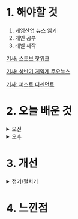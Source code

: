 
# 1. 해야할 것

1. 게임산업 뉴스 읽기 
2. 개인 공부  
3. 레벨 제작

[기사: 스토브 핫위크](https://www.gamemeca.com/view.php?gid=1750562)

[기사: 상반기 게임계 주요뉴스](https://www.gameinsight.co.kr/news/articleView.html?idxno=32733)

[기사: 퍼스트 디센던트](https://www.gameple.co.kr/news/articleView.html?idxno=210006)


# 2. 오늘 배운 것

<details>
<summary>오전</summary>

## 오늘의 뉴스
### 스토브 핫위크
![image](https://github.com/JM94Ent/TIL-WIL/assets/143363550/4f46df8e-2581-4db9-9da9-636c69ff3aa7)
```
게임 플랫폼의 입지를 위해 이벤트를 하는걸까?
인디게임 출시하는데 요즘 떠오르는 스토브
플랫폼으로서 입지를 가진다면 돈은 당연하게 따라오는 것이라서
힘주고 키워줄려는게 보인다
```
### 상반기 게임계 주요뉴스
![image](https://github.com/JM94Ent/TIL-WIL/assets/143363550/2a207295-286f-4733-9753-0c900098cc33)
```
정말 많은 퇴직과 게임 출시 등의 다양한 이슈가 많은 상반기였다.
나를 쓸 수 있는 게임회사가 많이 생겼으면 좋겠다만... 아직은 시기상조인듯?
```
### 퍼스트 디센던트
![image](https://github.com/JM94Ent/TIL-WIL/assets/143363550/66ddeb1f-3de1-428c-b8dd-7bf420fef974)
```
워프레임처럼 루트 슈팅게임인데 미소녀로 활동한다
이렇게 완벽한 게임이 어딨을까?
아직 모션등이 어색하긴 하지만 그래도 게임성 자체는 워프레임과 같이 재밌게 잘 만든 것 같다
모딩을 통해 같은 총기라도 자신만의 총기로 커스텀할 수 있게 한 부분과 보스전 등으로 다양한 재미를 추구함과 동시에
미소녀를 커스텀할 수 있게 해서 파티 플레이를 할 때 노출되어 돈을 쓰고 싶게하는 욕망을 잘 자극시키는 것 같다.
무엇보다 무료게임!
```

■ 크래프톤, 대표작 3종 '게임스컴' 출품 확정 
크래프톤은 금일(3일), '크래프톤 | 게임스컴 2024' 공식 웹페이지를 공개하고 글로벌 게임쇼인 게임스컴에서 세 개의 타이틀을 선보일 것을 예고했습니다. 크래프톤은 웹페이지 개설과 함께 게임스컴 참가 소식과 출품작 3종을 소개하는 1분 길이의 티저 영상을 함께 공개했습니다.

■ 모비릭스, 방치형 RPG '데몬 헌터 키우기' 글로벌 출시
모비릭스(대표 임중수)가 모바일 게임 '데몬 헌터 키우기'(영문명 : Demon Hunter Idle)를 7월 2일 구글 플레이스토어와 애플 앱스토어에 글로벌 정식 출시했다고 밝혔습니다. '데몬 헌터 키우기'에서는 정식 출시를 맞이하여 룰렛 보상과 스테이지 클리어 시 지급되는 씨앗을 인게임 보상 아이템과 교환하는 씨앗 교환 이벤트, 7일간의 인게임 미션에 참여하고 보상을 획득하는 미션 이벤트 등 각종 이벤트를 준비하였으며, 다양한 보상을 지급하면서 플레이어의 성장을 꾸준히 서포트 할 예정입니다.

■ 갈라게임즈, 모바일 클리커 게임 ‘플라워 프렌지’ 출시
갈라게임즈가 새로운 VOX 테마의 텔레그램 클리커 게임 '플라워 프렌지(Flower Frenzy)'를 출시했다고 밝혔습니다. 플라워 프렌지는 유저가 게임 내 캐릭터인 갈라걸을 도와 정원을 가꾸는 게임으로, 화면을 터치하거나 클릭만으로 꽃이 자라나고 정원이 커가는 간단한 방식의 게임입니다.

■ 엔씨소프트 주요 임원진, 자사주 매입에 나서
엔씨소프트가 주요 임원인 구현범 COO(부사장, 최고운영책임자), 홍원준 CFO(부사장, 최고재무책임자), 심마로 CTO(전무, 최고기술책임자)의 주식 소유 상황을 2일 공시했습니다. 공시에 따르면 구현범 COO는 624주를 매입해 기존 776주에서 1,400주로 보유 주식을 늘렸습니다.

■ 해킹당한 카도카와, 스트리머 개인정보 유출에 비상 
국내에는 프롬 소프트웨어의 모회사이자 라이트 노벨과 관련해 업계 최대 브랜드인 전격문고로도 유명한 카도카와 그룹이 해커 집단의 대규모 데이터 유출로 홍역을 앓고 있습니다. 카도카와 그룹은 지난 27일, 공지사항을  통해 악명 높은 해커 집단인 '블랙수트(Blacksuit)'로부터 자사의 데이터 센터가 랜섬웨어를 비롯한 사이버 공격을 받았다는 소식을 전했습니다.

■ 길티기어 스트라이브, 전 세계 플레이어 수 300만명 돌파
아크시스템웍스는 「길티기어」 시리즈의 최신작, 「길티기어 -스트라이브-」(GUILTY GEAR™ -STRIVE-)의 전 세계 플레이어 수가 300만명을 돌파하였다고 발표하며, 이를 기념하여 특별 일러스트를 공개하였습니다. 해당 데이터는 PS4, PS5, 스팀, Xbox 시리즈 X|S, Xbox One, Windows 각 에디션의 유저 수를 모두 합한 수치입니다.

■ 넥슨 신작 '퍼스트 디센던트' 출시, "오랫동안 사랑받을 수 있도록" 
넥슨은 2일 자회사 넥슨게임즈(대표 박용현)에서 개발한 차세대 루트슈터 게임 '퍼스트 디센던트(The First Descendant)'를 글로벌 정식 출시했습니다. PC(Steam, 넥슨닷컴), PlayStation 4/5, Xbox Series X/S, Xbox One 등 다양한 플랫폼에서 글로벌 동시 출시했으며, 게임의 재미를 강화하는 플랫폼 간 크로스 플레이도 지원합니다.

■ EDM 전설 티에스토가 '젠레스 존 제로'와, MV 공개
호요버스(HoYoverse)는 신작 어반 판타지 ARPG ‘젠레스 존 제로’와 그래미 어워드 수상자인 DJ 겸 프로듀서 티에스토(Tiësto)가 협업해 게임 음악과 뮤직비디오를 공개했다고 2일 밝혔습니다. ‘젠레스 존 제로’는 오는 7월 4일 글로벌 정식 출시를 앞두고 있으며, 2일부터 이용자들의 보다 원활한 접속을 돕기 위해 사전 다운로드를 진행하고 있습니다.

■ 동남아 진출 알린 크레타, 필리핀서 미디어데이 개최
UAE 두바이 소재의 Web3 게임 플랫폼 크레타(CRETA)는 필리핀 마닐라 그랜드 하얏트 호텔에서 자사의 게임 프로젝트와 블록체인 기술을 소개하는 크레타 미디어 데이를 개최했습니다. 또한 현재 개발중인 '크레타 멀티버스' 및 블록버스터 대작 '킹덤 언더 파이어 라이즈(Kingdom Under Fire: The Rise)'에 대한 신규 게임 플레이 영상을 깜짝 공개하고 필리핀 현지 e스포츠 구단인 'Tier 1' 소속 선수들과 게임 인플루언서들이 함께 크레타의 대표 IP 중 하나인 '포트리스 월드'의 핸즈온 및 토너먼트 경기를 진행했습니다.

■ 두 명의 소닉과 섀도우까지, '소닉 신작' 예약 판매 돌입
세가퍼블리싱코리아는 10월 25일 발매 예정인 시리즈 최신작 '소닉 X 섀도우 제너레이션즈'의 PlayStation5/PlayStation4/Nintendo Switch의 패키지 예약판매가 7월 2일(화) 오후 12시부터 시작됐다고 밝혔습니다. 다크 히어로 섀도우가 종횡무진 질주하는 완전 신작 '섀도우 제너레이션즈'와 다양한 스테이지의 스피드런을 클래식 소닉과 모던 소닉으로 즐길 수 있는 '소닉 제너레이션즈', 서로 다른 개성의 게임 플레이와 스토리를 즐길 수 있습니다.

■ '2024 게임과학포럼', 게임에 대한 학술적 접근
7월 2일 오전, 양재 엘타워 골드홀에서 '2024 게임과학포럼'이 진행됐습니다. 게임과 연관한 기초 과학부터 시작해 보다 학술적인 측면에서 게임에 접근해 바람직한 모델을 만들어가기 위한 대의에서 설립된 게임과학연구원 주관으로 진행된 이번 행사는 디그라한국학회 윤태진 학회장의 기조 강연을 시작으로 게임과학연구원 산하 센터의 연구 성과 발표로 이어졌습니다.

</details>


<details>
<summary>오후</summary>

## 레벨 제작
![image](https://github.com/JM94Ent/TIL-WIL/assets/143363550/d780e290-107a-452a-909a-013c3b17c406)

![image](https://github.com/JM94Ent/TIL-WIL/assets/143363550/1d243815-2e87-46f9-bff1-baa2cc12df67)

![image](https://github.com/JM94Ent/TIL-WIL/assets/143363550/4a214990-f48d-4b1e-bacb-e81ba0c1a313)

</details>




# 3. 개선


<details>
<summary>접기/펼치기</summary>


</details>



# 4. 느낀점


